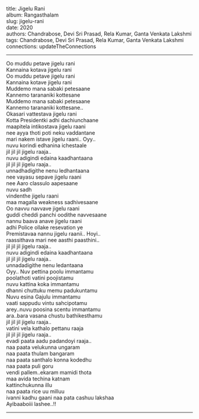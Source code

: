 title: Jigelu Rani  
album: Rangasthalam  
slug: jigelu-rani  
date: 2020  
authors: Chandrabose, Devi Sri Prasad, Rela Kumar, Ganta Venkata Lakshmi  
tags: Chandrabose, Devi Sri Prasad, Rela Kumar, Ganta Venkata Lakshmi  
connections: updateTheConnections  

------------

Oo muddu petave jigelu rani  
Kannaina kotava jigelu rani  
Oo muddu petave jigelu rani  
Kannaina kotave jigelu rani  
Muddemo mana sabaki petesaane  
Kannemo tarananiki kottesane  
Muddemo mana sabaki petesaane  
Kannemo tarananiki kottesane..  
Okasari vattestava jigelu rani  
Kotta Presidentki adhi dachiunchaane  
maapitela intikostava jigelu raani  
nee ayya thoti poti neku vaddantane  
mari nakem istave jigelu raani.. Oyy..  
nuvu korindi edhanina ichestaale  
jil jil jil jigelu raaja..  
nuvu adigindi edaina kaadhantaana  
jil jil jil jigelu raaja..  
unnadhadigithe nenu ledhantaana  
nee vayasu sepave jigelu raani  
nee Aaro classulo aapesaane  
nuvu sadh  
vindenthe jigelu raani  
maa magalla weakness sadhivesaane  
Oo navvu navvave jigelu raani  
guddi cheddi panchi oodithe navvesaane  
nannu baava anave jigelu raani  
adhi Police ollake resevation ye  
Premistavaa nannu jigelu raanii.. Hoyi..  
raassithava mari nee aasthi paasthini..  
jil jil jil jigelu raaja..  
nuvu adigindi edaina kaadhantaana  
jil jil jil jigelu raaja..  
unnadadigithe nenu ledantaana  
Oyy.. Nuv pettina poolu immantamu  
poolathoti vatini poojistamu  
nuvu kattina koka immantamu  
dhanni chuttuku memu padukuntamu  
Nuvu esina Gajulu immantamu  
vaati sappudu vintu sahcipotamu  
arey..nuvu poosina scentu immantamu  
ara..bara vasana chustu bathikesthamu  
jil jil jil jigelu raaja..  
vatini vela kathalo pettanu raaja  
jil jil jil jigelu raaja..  
evadi paata aadu padandoyi raaja..  
naa paata velukunna ungaram  
naa paata thulam bangaram  
naa paata santhalo konna kodedhu  
naa paata puli goru  
vendi pallem..ekaram mamidi thota  
maa avida techina katnam  
kattinchukunna illu  
naa paata rice uu milluu  
ivanni kadhu gaani naa pata cashuu lakshaa  
Ayibaaboiii lashee..!!  


------------
